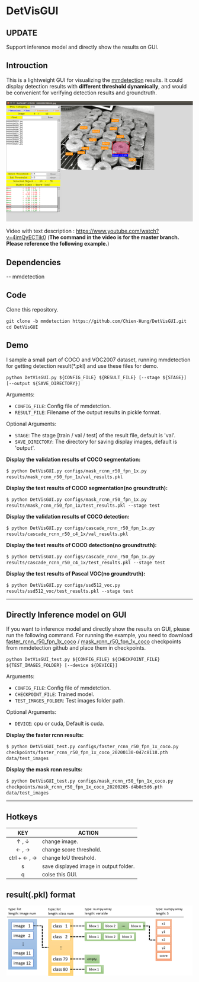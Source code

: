 # DetVisGUI

## UPDATE

Support inference model and directly show the results on GUI.


## Introuction

This is a lightweight GUI for visualizing the [mmdetection](https://github.com/open-mmlab/mmdetection) results. It could display detection results with **different threshold dynamically**, and would be convenient for verifying detection results and groundtruth. 

[![alt tag](./demo/demo.png)](https://www.youtube.com/watch?v=4imQyECTik0)


Video with text description : https://www.youtube.com/watch?v=4imQyECTik0 (**The command in the video is for the master branch. Please reference the following example.**)

## Dependencies
-- mmdetection

## Code

Clone this repository.

```
git clone -b mmdetection https://github.com/Chien-Hung/DetVisGUI.git
cd DetVisGUI
```

## Demo

I sample a small part of COCO and VOC2007 dataset, running mmdetection for getting detection result(\*.pkl) and use these files for demo.

```
python DetVisGUI.py ${CONFIG_FILE} ${RESULT_FILE} [--stage ${STAGE}] [--output ${SAVE_DIRECTORY}]
```

Arguments:

- `CONFIG_FILE`: Config file of mmdetction.
- `RESULT_FILE`: Filename of the output results in pickle format.

Optional Arguments:

- `STAGE`: The stage [train / val / test] of the result file, default is 'val'.
- `SAVE_DIRECTORY`: The directory for saving display images, default is 'output'.


**Display the validation results of COCO segmentation:** 

```
$ python DetVisGUI.py configs/mask_rcnn_r50_fpn_1x.py results/mask_rcnn_r50_fpn_1x/val_results.pkl
```

**Display the test results of COCO segmentation(no groundtruth):**

```
$ python DetVisGUI.py configs/mask_rcnn_r50_fpn_1x.py results/mask_rcnn_r50_fpn_1x/test_results.pkl --stage test
```

**Display the validation results of COCO detection:** 

```
$ python DetVisGUI.py configs/cascade_rcnn_r50_fpn_1x.py results/cascade_rcnn_r50_c4_1x/val_results.pkl
```

**Display the test results of COCO detection(no groundtruth):**

```
$ python DetVisGUI.py configs/cascade_rcnn_r50_fpn_1x.py results/cascade_rcnn_r50_c4_1x/test_results.pkl --stage test
```

**Display the test results of Pascal VOC(no groundtruth):**

```
$ python DetVisGUI.py configs/ssd512_voc.py results/ssd512_voc/test_results.pkl --stage test
```

---

## Directly Inference model on GUI

If you want to inference model and directly show the results on GUI, please run the following command. For running the example, you need to download [faster_rcnn_r50_fpn_1x_coco](https://github.com/open-mmlab/mmdetection/tree/master/configs/faster_rcnn) / [mask_rcnn_r50_fpn_1x_coco](https://github.com/open-mmlab/mmdetection/tree/master/configs/mask_rcnn) checkpoints from mmdetection github and place them in checkpoints.

```
python DetVisGUI_test.py ${CONFIG_FILE} ${CHECKPOINT_FILE} ${TEST_IMAGES_FOLDER} [--device ${DEVICE}]
```

Arguments:

- `CONFIG_FILE`: Config file of mmdetction.
- `CHECKPOINT_FILE`: Trained model.
- `TEST_IMAGES_FOLDER`: Test images folder path.

Optional Arguments:

- `DEVICE`: cpu or cuda, Default is cuda.

**Display the faster rcnn results:**

```
$ python DetVisGUI_test.py configs/faster_rcnn_r50_fpn_1x_coco.py checkpoints/faster_rcnn_r50_fpn_1x_coco_20200130-047c8118.pth data/test_images
```

**Display the mask rcnn results:** 

```
$ python DetVisGUI_test.py configs/mask_rcnn_r50_fpn_1x_coco.py checkpoints/mask_rcnn_r50_fpn_1x_coco_20200205-d4b0c5d6.pth data/test_images
```


---

## Hotkeys

|     KEY    | ACTION                                    |
|:----------:|-------------------------------------------|
|   ↑ , ↓    | change image.                              |
|   ← , →    | change score threshold.                    | 
| ctrl +  ← , →    | change IoU threshold.                    | 
|     s     | save displayed image in output folder.     |
|     q     | colse this GUI.                            |


## result(.pkl) format

![alt tag](./demo/result_format.png)


